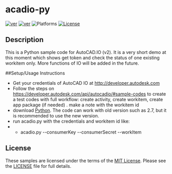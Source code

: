  # acadio-py

[![ver](https://img.shields.io/badge/language-python-orange.svg)](https://www.python.org/)
 [![ver](https://img.shields.io/badge/AutoCAD.io-2.0.0-blue.svg)](https://developer.autodesk.com/api/autocadio/v2/)
![Platforms](https://img.shields.io/badge/platform-windows%20%7C%20osx%20%7C%20linux-lightgray.svg)
 [![License](http://img.shields.io/:license-mit-red.svg)](http://opensource.org/licenses/MIT)
 
 ## Description
This is a Python sample code for AutoCAD.IO (v2). It is a very short demo at this moment which shows get token and check the status of one existing workitem only. More functions of IO will be added in the future.
 
##Setup/Usage Instructions
* Get your credentials of AutoCAD IO at http://developer.autodesk.com
* Follow the steps on https://developer.autodesk.com/api/autocadio/#sample-codes to create a test codes with full workflow: create activity, create workitem, create app package (if needed) . make a note with the workitem id
* download [Python](https://www.python.org/downloads/). The code can work with old version such as 2.7, but it is recommended to use the new version.
* run acadio.py with the  credentials and workitem id like:
* * acadio.py --consumerKey <you key> --consumerSecret <your secret> --workItem  <your work item id>

 
 ## License
 These samples are licensed under the terms of the [MIT License](http://opensource.org/licenses/MIT). Please see the [LICENSE](LICENSE) file for full details.

